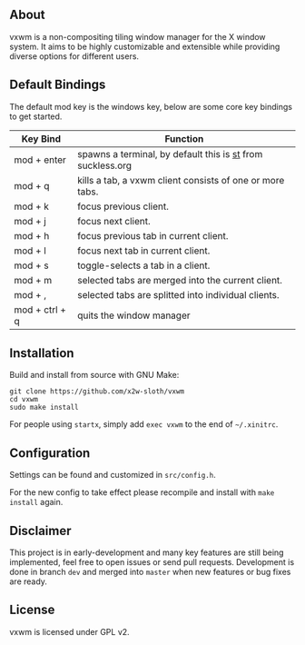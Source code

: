 ## About
vxwm is a non-compositing tiling window manager for the X window system. It aims to be highly customizable and extensible while providing diverse options for different users.

## Default Bindings

The default mod key is the windows key, below are some core key bindings to get started.

| Key Bind | Function |
| -------- | -------- |
| mod + enter | spawns a terminal, by default this is [st](https://git.suckless.org/st/) from suckless.org |
| mod + q | kills a tab, a vxwm client consists of one or more tabs. |
| mod + k | focus previous client. |
| mod + j | focus next client. |
| mod + h | focus previous tab in current client. |
| mod + l | focus next tab in current client. |
| mod + s | toggle-selects a tab in a client. |
| mod + m | selected tabs are merged into the current client. |
| mod + , | selected tabs are splitted into individual clients. |
| mod + ctrl + q | quits the window manager |

## Installation

Build and install from source with GNU Make:

```
git clone https://github.com/x2w-sloth/vxwm
cd vxwm
sudo make install
```

For people using `startx`, simply add `exec vxwm` to the end of `~/.xinitrc`.

## Configuration

Settings can be found and customized in `src/config.h`.

For the new config to take effect please recompile and install with `make install` again.

## Disclaimer

This project is in early-development and many key features are still being implemented, feel free to open issues or send pull requests. Development is done in branch `dev` and merged into `master` when new features or bug fixes are ready.

## License

vxwm is licensed under GPL v2.
